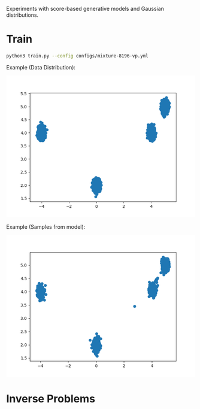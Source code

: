 Experiments with score-based generative models and Gaussian distributions.

# Train 
```bash
python3 train.py --config configs/mixture-8196-vp.yml
```

Example (Data Distribution):

![Alt text](exp/mixture-8196-vp/figs/data.png)

Example (Samples from model):

![Alt text](exp/mixture-8196-vp/figs/400.png)

# Inverse Problems

